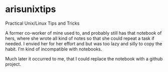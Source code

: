 # arisunixtips
Practical Unix/Linux Tips and Tricks 

A former co-worker of mine used to, and probably still has that
notebook of hers, where she wrote all kind of notes so that she could
repeat a task if needed. I envied her for her effort and but was too lazy
and silly to copy the habit. I'm kind of incompatible with notebooks.

Much later it occurred to me, that I could replace the notebook with a
github project.